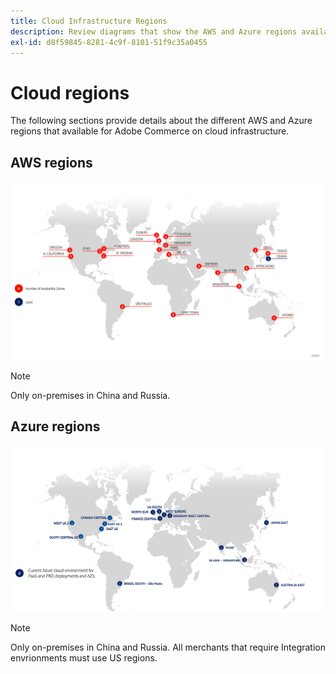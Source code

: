 ```yaml
---
title: Cloud Infrastructure Regions
description: Review diagrams that show the AWS and Azure regions available for Adobe Commerce.
exl-id: d8f59845-8281-4c9f-8101-51f9c35a0455
---
```

# Cloud regions

The following sections provide details about the different AWS and Azure regions that available for Adobe Commerce on cloud infrastructure.

## AWS regions

![Diagram showing AWS regions](../../../assets/playbooks/aws-regions.png)

>[!NOTE]
>
> Only on-premises in China and Russia.

## Azure regions

![Diagram showing Azure regions](../../../assets/playbooks/azure-regions.png)

>[!NOTE]
>
> Only on-premises in China and Russia. All merchants that require Integration envrionments must use US regions.

